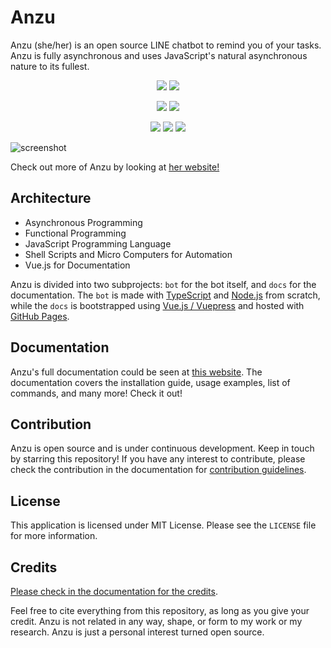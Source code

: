# Anzu

Anzu (she/her) is an open source LINE chatbot to remind you of your tasks. Anzu is fully asynchronous and uses JavaScript's natural asynchronous nature to its fullest.

<p align="center">
  <img src="https://img.shields.io/badge/license-MIT-yellow.svg" />
  <img src="https://img.shields.io/badge/version-2.1.0-important"/>
</p>

<p align="center">
  <img src="https://img.shields.io/badge/coded%20with-TypeScript-blue" />
  <img src="https://img.shields.io/badge/docs%20made%20with-VueJS-brightgreen" />
</p>

<p align="center">
  <img src="https://badgen.net/badge/code%20style/airbnb/ff5a5f?icon=airbnb" />
  <img src="https://badgen.net/badge/pipeline/CircleCI/grey?icon=circleci" />
  <img src="https://circleci.com/gh/lauslim12/Anzu.svg?style=shield" />
</p>

![screenshot](/.github/screenshot.png)

Check out more of Anzu by looking at [her website!](https://lauslim12.github.io/Anzu/)

## Architecture

- Asynchronous Programming
- Functional Programming
- JavaScript Programming Language
- Shell Scripts and Micro Computers for Automation
- Vue.js for Documentation

Anzu is divided into two subprojects: `bot` for the bot itself, and `docs` for the documentation. The `bot` is made with [TypeScript](https://www.typescriptlang.org/) and [Node.js](https://nodejs.org/en/) from scratch, while the `docs` is bootstrapped using [Vue.js / Vuepress](https://vuepress.vuejs.org/) and hosted with [GitHub Pages](https://pages.github.com/).

## Documentation

Anzu's full documentation could be seen at [this website](https://lauslim12.github.io/Anzu/). The documentation covers the installation guide, usage examples, list of commands, and many more! Check it out!

## Contribution

Anzu is open source and is under continuous development. Keep in touch by starring this repository! If you have any interest to contribute, please check the contribution in the documentation for [contribution guidelines](https://lauslim12.github.io/Anzu/contribution.html).

## License

This application is licensed under MIT License. Please see the `LICENSE` file for more information.

## Credits

[Please check in the documentation for the credits](https://lauslim12.github.io/Anzu/contribution/credits.html).

Feel free to cite everything from this repository, as long as you give your credit. Anzu is not related in any way, shape, or form to my work or my research. Anzu is just a personal interest turned open source.
